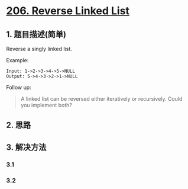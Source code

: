 # [206. Reverse Linked List](https://leetcode-cn.com/problems/reverse-linked-list/)

## 1. 题目描述(简单)

Reverse a singly linked list.

Example:
```
Input: 1->2->3->4->5->NULL
Output: 5->4->3->2->1->NULL
```
Follow up:
> A linked list can be reversed either iteratively or recursively. Could you implement both?


## 2. 思路

## 3. 解决方法

### 3.1 


### 3.2

